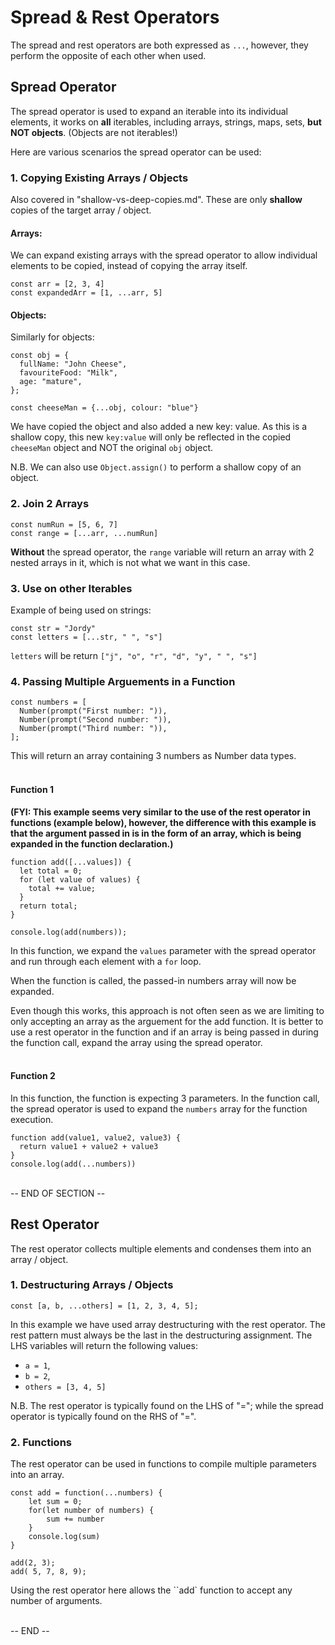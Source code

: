 # Spread & Rest Operators

The spread and rest operators are both expressed as `...`, however, they perform the opposite of each other when used.

## Spread Operator

The spread operator is used to expand an iterable into its individual elements, it works on <strong>all</strong> iterables, including arrays, strings, maps, sets, <strong>but NOT objects</strong>. (Objects are not iterables!)

Here are various scenarios the spread operator can be used:

### 1. Copying Existing Arrays / Objects

Also covered in "shallow-vs-deep-copies.md". These are only <strong>shallow</strong> copies of the target array / object.

#### Arrays:

We can expand existing arrays with the spread operator to allow individual elements to be copied, instead of copying the array itself.

```
const arr = [2, 3, 4]
const expandedArr = [1, ...arr, 5]
```

#### Objects:

Similarly for objects:

```
const obj = {
  fullName: "John Cheese",
  favouriteFood: "Milk",
  age: "mature",
};

const cheeseMan = {...obj, colour: "blue"}
```

We have copied the object and also added a new key: value. As this is a shallow copy, this new `key:value` will only be reflected in the copied `cheeseMan` object and NOT the original `obj` object.

N.B. We can also use `Object.assign()` to perform a shallow copy of an object.

### 2. Join 2 Arrays

```
const numRun = [5, 6, 7]
const range = [...arr, ...numRun]
```

<strong>Without</strong> the spread operator, the `range` variable will return an array with 2 nested arrays in it, which is not what we want in this case.

### 3. Use on other Iterables

Example of being used on strings:

```
const str = "Jordy"
const letters = [...str, " ", "s"]
```

`letters` will be return `["j", "o", "r", "d", "y", " ", "s"]`

### 4. Passing Multiple Arguements in a Function

```
const numbers = [
  Number(prompt("First number: ")),
  Number(prompt("Second number: ")),
  Number(prompt("Third number: ")),
];
```

This will return an array containing 3 numbers as Number data types.
<br><br>

#### Function 1

<strong>(FYI: This example seems very similar to the use of the rest operator in functions (example below), however, the difference with this example is that the argument passed in is in the form of an array, which is being expanded in the function declaration.)</strong>

```
function add([...values]) {
  let total = 0;
  for (let value of values) {
    total += value;
  }
  return total;
}

console.log(add(numbers));
```

In this function, we expand the `values` parameter with the spread operator and run through each element with a `for` loop.

When the function is called, the passed-in numbers array will now be expanded.

Even though this works, this approach is not often seen as we are limiting to only accepting an array as the arguement for the add function. It is better to use a rest operator in the function and if an array is being passed in during the function call, expand the array using the spread operator.
<br><br>

#### Function 2

In this function, the function is expecting 3 parameters. In the function call, the spread operator is used to expand the `numbers` array for the function execution.

```
function add(value1, value2, value3) {
  return value1 + value2 + value3
}
console.log(add(...numbers))
```

<br>
-- END OF SECTION --

## Rest Operator

The rest operator collects multiple elements and condenses them into an array / object.

### 1. Destructuring Arrays / Objects

```
const [a, b, ...others] = [1, 2, 3, 4, 5];
```

In this example we have used array destructuring with the rest operator. The rest pattern must always be the last in the destructuring assignment. The LHS variables will return the following values:

- `a = 1`,
- `b = 2`,
- `others = [3, 4, 5]`

N.B. The rest operator is typically found on the LHS of "="; while the spread operator is typically found on the RHS of "=".

### 2. Functions

The rest operator can be used in functions to compile multiple parameters into an array.

```
const add = function(...numbers) {
    let sum = 0;
    for(let number of numbers) {
        sum += number
    }
    console.log(sum)
}

add(2, 3);
add( 5, 7, 8, 9);
```

Using the rest operator here allows the ``add` function to accept any number of arguments.

<br>
-- END --
